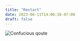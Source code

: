 ```yaml
---
title: "Restart"
date: 2023-06-11T14:06:16-07:00
draft: false
---
```


![Confucious qoute](/images/confucius_quote.jpg)